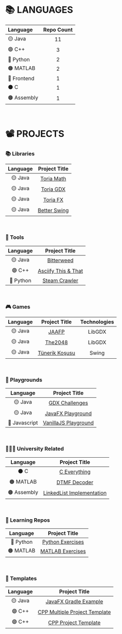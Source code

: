 






# 📚 LANGUAGES

|    Language         |   Repo Count   |
|    :------          |   :--------------:   |
|     🟡 Java         |         11           |
|     🟣 C++          |          3           |
|     🔵 Python       |          2           |
|     🟠 MATLAB       |          2           |
|     🔴 Frontend     |          1           |
|     ⚫ C            |          1           |
|     🟤 Assembly     |          1           |

<br>





# 📽 PROJECTS

### 📚 Libraries

|  Language          |                                          Project Title                                          |
|  :--------------:  |   :-----------------------------------------------------------------------------------------:   |
|  🟡 Java          |    <a href="https://github.com/oziris78/toria-math"> Toria Math </a>                             |
|  🟡 Java          |    <a href="https://github.com/oziris78/toria-gdx"> Toria GDX </a>                                |
|  🟡 Java          |    <a href="https://github.com/oziris78/toria-fx"> Toria FX </a>                                  |
|  🟡 Java          |    <a href="https://github.com/oziris78/better-swing"> Better Swing </a>                         |


<br>


### 🔨 Tools

|  Language          |                                          Project Title                                          | 
|  :--------------:  |   :-----------------------------------------------------------------------------------------:   | 
|  🟡 Java          |   <a href="https://github.com/oziris78/bitterweed"> Bitterweed </a>                             |
|  🟣 C++           |   <a href="https://github.com/oziris78/asciify-this-and-that"> Asciify This & That </a>         |
|  🔵 Python        |   <a href="https://github.com/oziris78/steam-crawler"> Steam Crawler </a>                       |


<br>


### 🎮 Games

|  Language          |                                          Project Title                                          |   Technologies |
|  :--------------:  |   :-----------------------------------------------------------------------------------------:   |  :-----------: |
|  🟡 Java          |    <a href="https://github.com/oziris78/jaafp"> JAAFP </a>                                       |  LibGDX       |
|  🟡 Java          |    <a href="https://github.com/oziris78/the2048"> The2048 </a>                                   |  LibGDX       |
|  🟡 Java          |    <a href="https://github.com/oziris78/tunerik-kosusu"> Tünerik Koşusu </a>                     |  Swing        |


<br>


### 🚩 Playgrounds

|  Language          |                                          Project Title                                          |
|  :--------------:  |   :-----------------------------------------------------------------------------------------:   |
|  🟡 Java          |    <a href="https://github.com/oziris78/gdx-challenges"> GDX Challenges </a>                     |  
|  🟡 Java          |    <a href="https://github.com/oziris78/javafx-playground"> JavaFX Playground </a>               |  
|  🔴 Javascript    |    <a href="https://github.com/oziris78/vanillajs-playground"> VanillaJS Playground </a>         |


<br>


### 👨🏻‍🎓 University Related

|  Language          |                                          Project Title                                          |
|  :--------------:  |   :-----------------------------------------------------------------------------------------:   |
|  ⚫ C              |    <a href="https://github.com/oziris78/c-everything"> C Everything </a>                        |
|  🟠 MATLAB         |  <a href="https://github.com/oziris78/dtmf-decoder"> DTMF Decoder </a>                          |
|  🟤 Assembly       |    <a href="https://github.com/oziris78/assembly-linkedlist"> LinkedList Implementation </a>    |


<br>


### 🧪 Learning Repos

|  Language          |                                          Project Title                                          |
|  :--------------:  |   :-----------------------------------------------------------------------------------------:   |
|  🔵 Python         |    <a href="https://github.com/oziris78/python-exercises"> Python Exercises </a>               |
|  🟠 MATLAB         |   <a href="https://github.com/oziris78/matlab-exercises"> MATLAB Exercises </a>                |


<br>


### 📄 Templates

|  Language          |                                          Project Title                                                      |
|  :--------------:  |   :-----------------------------------------------------------------------------------------:   |
| 🟡 Java           |   <a href="https://github.com/oziris78/javafx-gradle-example"> JavaFX Gradle Example </a>                    |
| 🟣 C++            |   <a href="https://github.com/oziris78/cpp-multiple-project-template"> CPP Multiple Project Template </a>    |
| 🟣 C++            |   <a href="https://github.com/oziris78/cpp-project-template"> CPP Project Template </a>                      |









